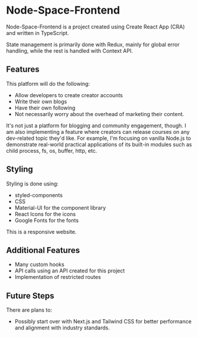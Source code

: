# Node-Space-Frontend

Node-Space-Frontend is a project created using Create React App (CRA) and written in TypeScript.

State management is primarily done with Redux, mainly for global error handling, while the rest is handled with Context API.

## Features

This platform will do the following:

- Allow developers to create creator accounts
- Write their own blogs
- Have their own following
- Not necessarily worry about the overhead of marketing their content.

It's not just a platform for blogging and community engagement, though. I am also implementing a feature where creators can release courses on any dev-related topic they'd like. For example, I'm focusing on vanilla Node.js to demonstrate real-world practical applications of its built-in modules such as child process, fs, os, buffer, http, etc.

## Styling

Styling is done using:
- styled-components
- CSS
- Material-UI for the component library
- React Icons for the icons
- Google Fonts for the fonts

This is a responsive website.

## Additional Features

- Many custom hooks
- API calls using an API created for this project
- Implementation of restricted routes

## Future Steps

There are plans to:
- Possibly start over with Next.js and Tailwind CSS for better performance and alignment with industry standards.
